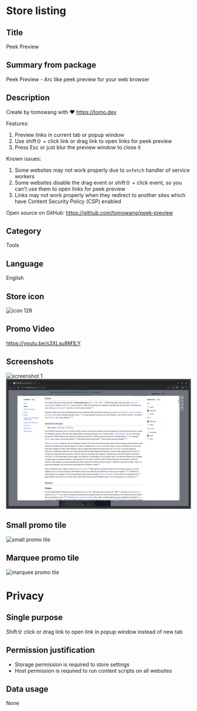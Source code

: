 # Store listing

## Title

Peek Preview

## Summary from package

Peek Preview - Arc like peek preview for your web browser

## Description

Create by tomowang with ❤️ <https://tomo.dev>

Features:

1. Preview links in current tab or popup window
2. Use shift⇧ + click link or drag link to open links for peek preview
3. Press Esc or just blur the preview window to close it

Known issues:

1. Some websites may not work properly due to `onfetch` handler of service workers
2. Some websites disable the drag event or shift⇧ + click event, so you can't use them to open links for peek preview
3. Links may not work properly when they redirect to another sites which have Content Security Policy (CSP) enabled

Open source on GitHub: <https://github.com/tomowang/peek-preview>

## Category

Tools

## Language

English

## Store icon

![icon 128](../public/icon/128.png)

## Promo Video

https://youtu.be/s3XLsu8M1LY

## Screenshots

![screenshot 1](./screenshot-1.png)
![screenshot 2](./screenshot-2.png)

## Small promo tile

![small promo tile](./promotional-small.png)

## Marquee promo tile

![marquee promo tile](./promotional-marquee.png)

# Privacy

## Single purpose

Shift⇧ click or drag link to open link in popup window instead of new tab

## Permission justification

-   Storage permission is required to store settings
-   Host permission is required to run content scripts on all websites

## Data usage

None
